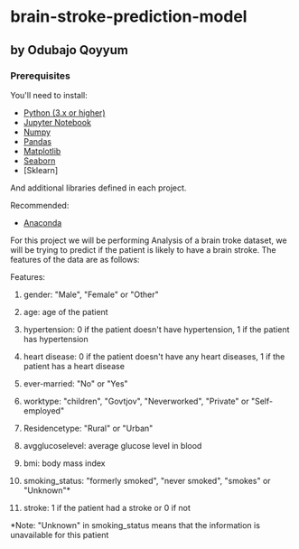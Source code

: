 # brain-stroke-prediction-model

## by Odubajo Qoyyum

### Prerequisites

You'll need to install:

* [Python (3.x or higher)](https://www.python.org/downloads/)
* [Jupyter Notebook](https://jupyter.org/)
* [Numpy](http://www.numpy.org/)
* [Pandas](http://pandas.pydata.org/)
* [Matplotlib](https://matplotlib.org/)
* [Seaborn](https://seaborn.pydata.org/)
* [Sklearn]


And additional libraries defined in each project.

Recommended:

* [Anaconda](https://www.anaconda.com/distribution/#download-section)



For this project we will be performing Analysis of a brain troke dataset, we will be trying to predict if the patient is likely to have a brain stroke. The features of the data are as follows:

Features:
1) gender: "Male", "Female" or "Other"

2) age: age of the patient

3) hypertension: 0 if the patient doesn't have hypertension, 1 if the patient has hypertension

4) heart disease: 0 if the patient doesn't have any heart diseases, 1 if the patient has a heart disease

5) ever-married: "No" or "Yes"

6) worktype: "children", "Govtjov", "Neverworked", "Private" or "Self-employed"

7) Residencetype: "Rural" or "Urban"

8) avgglucoselevel: average glucose level in blood

9) bmi: body mass index

10) smoking_status: "formerly smoked", "never smoked", "smokes" or "Unknown"*

11) stroke: 1 if the patient had a stroke or 0 if not

*Note: "Unknown" in smoking_status means that the information is unavailable for this patient
